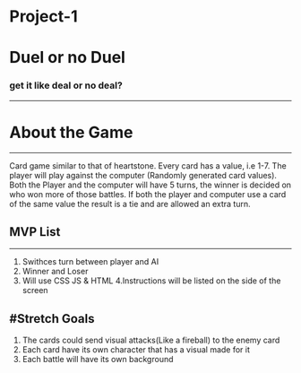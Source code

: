 # Project-1


# Duel or no Duel 
### get it like deal or no deal? 
---
# About the Game
---
Card game similar to that of heartstone. Every card has a value, i.e 1-7. The player will play against the computer (Randomly generated card values).
Both the Player and the computer will have 5 turns, the winner is decided on who won more of those battles. If both the player and computer use a card of the same value the result is a tie and are allowed an extra turn. 

## MVP List
---
1. Swithces turn between player and AI
2. Winner and Loser
3. Will use CSS JS & HTML
4.Instructions will be listed on the side of the screen



#Stretch Goals
---
1. The cards could send visual attacks(Like a fireball) to the enemy card
2. Each card have its own character that has a visual made for it
3. Each battle will have its own background
